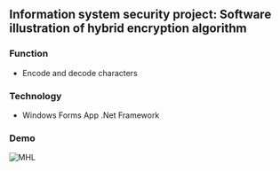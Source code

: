 ## Information system security project: Software illustration of hybrid encryption algorithm

### Function

- Encode and decode characters 

### Technology

- Windows Forms App .Net Framework

### Demo

![MHL](https://github.com/user-attachments/assets/31181f11-6412-4558-a94d-8424f138d2be)

